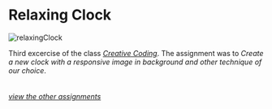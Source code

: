 # Relaxing Clock

![relaxingClock](https://github.com/chiarariente/relaxingClock/blob/master/img/header.png?raw=true)

Third excercise of the class [*Creative Coding*](https://github.com/drawwithcode). The assignment was to *Create a new clock with a responsive image in background and other technique of our choice*.
<br>
<br>
<br>
[*view the other assignments*](https://github.com/chiarariente?tab=repositories)
